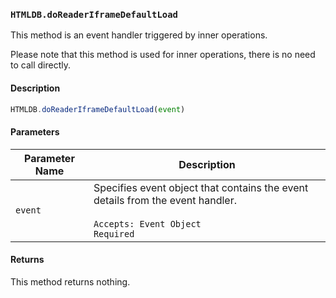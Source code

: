 ### `HTMLDB.doReaderIframeDefaultLoad`

This method is an event handler triggered by inner operations.

Please note that this method is used for inner operations, there is no need to call directly.

#### Description

```javascript
HTMLDB.doReaderIframeDefaultLoad(event)
```

#### Parameters

| Parameter Name             | Description                               |
| -------------------------- | ----------------------------------------- |
| `event` | Specifies event object that contains the event details from the event handler.<br><br>`Accepts: Event Object`<br>`Required` |

#### Returns

This method returns nothing.
